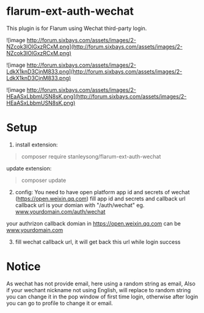 # flarum-ext-auth-wechat
This plugin is for Flarum using Wechat third-party login.

![image http://forum.sixbays.com/assets/images/2-NZcok3IOlGxzRCxM.png](http://forum.sixbays.com/assets/images/2-NZcok3IOlGxzRCxM.png)

![image http://forum.sixbays.com/assets/images/2-LdkX1knD3CjnM833.png](http://forum.sixbays.com/assets/images/2-LdkX1knD3CjnM833.png)

![image http://forum.sixbays.com/assets/images/2-HEaASxLbbmUSN8sK.png](http://forum.sixbays.com/assets/images/2-HEaASxLbbmUSN8sK.png)


# Setup
1. install extension:
>composer require stanleysong/flarum-ext-auth-wechat

update extension:
>composer update

2. config:
You need to have open platform app id and secrets of wechat (https://open.weixin.qq.com)
fill app id and secrets and callback url
callback url is your domian with "/auth/wechat"
eg.
www.yourdomain.com/auth/wechat

your authrizon callback domian in https://open.weixin.qq.com  can be www.yourdomain.com


3. fill wechat callback url, it will get back this url while login success

# Notice
As wechat has not provide email, here using a random string as email,
Also if your wechant nickname not using English, will replace to random string
you can change it in the pop window of first time login, otherwise after login
you can go to profile to change it or email.
